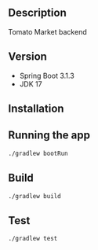 ## Description

Tomato Market backend

## Version

- Spring Boot 3.1.3
- JDK 17

## Installation

## Running the app
```bash
./gradlew bootRun
```

## Build
```bash
./gradlew build
```
## Test
```bash
./gradlew test
```

